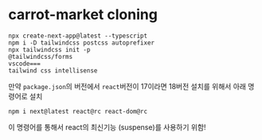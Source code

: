 # carrot-market cloning

```
npx create-next-app@latest --typescript
npm i -D tailwindcss postcss autoprefixer
npx tailwindcss init -p
@tailwindcss/forms 
vscode===
tailwind css intellisense
```

만약 `package.json`의 버전에서 `react`버전이  17이라면 18버전 설치를 위해서 아래 명령어로 설치


```
npm i next@latest react@rc react-dom@rc
```

이 명령어를 통해서 react의 최신기능 (suspense)를 사용하기 위함!
